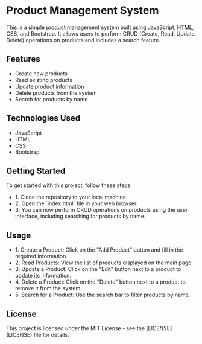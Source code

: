 <h1>Product Management System</h1>
<p>This is a simple product management system built using JavaScript, HTML, CSS, and Bootstrap. It allows users to perform CRUD (Create, Read, Update, Delete) operations on products and includes a search feature.</p>

<h2>Features</h2>
<ul>
  <li> Create new products</li>
  <li> Read existing products</li>
  <li> Update product information</li>
  <li> Delete products from the system</li>
  <li> Search for products by name</li>
</ul>

<h2>Technologies Used</h2> 
<ul>
  <li> JavaScript</li>
  <li> HTML</li>
  <li> CSS</li>
  <li> Bootstrap</li>
</ul>





<h2>Getting Started</h2> 
<p>To get started with this project, follow these steps:</p>
<ul>
  <li>1. Clone the repository to your local machine.</li>
  <li>2. Open the `index.html` file in your web browser.</li>
  <li>3. You can now perform CRUD operations on products using the user interface, including searching for products by name.</li>
</ul>

<h2>Usage</h2> 
<ul>
  <li>1. Create a Product: Click on the "Add Product" button and fill in the required information.</li>
  <li>2. Read Products: View the list of products displayed on the main page.</li>
  <li>3. Update a Product: Click on the "Edit" button next to a product to update its information.</li>
  <li>4. Delete a Product: Click on the "Delete" button next to a product to remove it from the system.</li>
  <li>5. Search for a Product: Use the search bar to filter products by name.</li>
</ul>
<h2>License</h2>
<p>This project is licensed under the MIT License - see the [LICENSE](LICENSE) file for details.</p>

